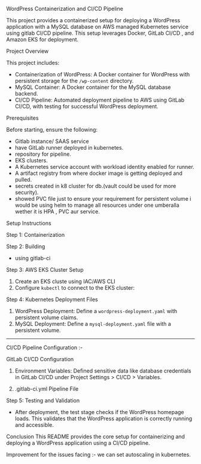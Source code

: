 WordPress Containerization and CI/CD Pipeline

This project provides a containerized setup for deploying a WordPress application with a MySQL database on AWS managed Kubernetes service using gitlab CI/CD pipeline. This setup leverages Docker, GitLab CI/CD , and Amazon EKS for deployment.

Project Overview

This project includes:
- Containerization of WordPress: A Docker container for WordPress with persistent storage for the `/wp-content` directory.
- MySQL Container: A Docker container for the MySQL database backend.
- CI/CD Pipeline: Automated deployment pipeline to AWS using GitLab CI/CD, with testing for successful WordPress deployment.

Prerequisites

Before starting, ensure the following:
- Gitlab instance/ SAAS service
- have GitLab runner deployed in kubernetes.
- repository for pipeline.
- EKS clusters.
- A Kubernetes service account with workload identity enabled for runner.
- A artifact registry from where docker image is getting deployed and pulled.
- secrets created in k8 cluster for db.(vault could be used for more security).
- showed PVC file just to ensure your requirement for persistent volume i would be using helm to manage all resources under one umberalla wether it is HPA , PVC aur service.

Setup Instructions

Step 1: Containerization

Step 2: Building 
- using gitlab-ci

Step 3: AWS EKS Cluster Setup
1. Create an EKS cluste using IAC/AWS CLI 
2. Configure `kubectl` to connect to the EKS cluster:

Step 4: Kubernetes Deployment Files
1. WordPress Deployment: Define a `wordpress-deployment.yaml` with persistent volume claims.
2. MySQL Deployment: Define a `mysql-deployment.yaml` file with a persistent volume.


------------------------------------------

CI/CD Pipeline Configuration :-


GitLab CI/CD Configuration

1. Environment Variables: Defined sensitive data like database credentials in GitLab CI/CD under Project Settings > CI/CD > Variables.

2. .gitlab-ci.yml Pipeline File

Step 5: Testing and Validation
- After deployment, the test stage checks if the WordPress homepage loads. This validates that the WordPress application is correctly running and accessible.



Conclusion
This README provides the core setup for containerizing and deploying a WordPress application using a CI/CD pipeline.

Improvement for the issues facing :- we can set autoscaling in kubernetes.
